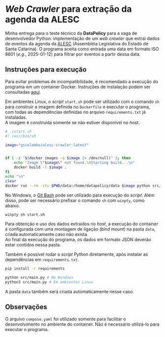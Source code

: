 # *Web Crawler* para extração da agenda da ALESC

Minha entrega para o teste técnico da **DataPolicy** para a vaga de desenvolvedor Python: implementação de um *web crawler* que extrai dados de eventos da agenda da [ALESC](https://www.alesc.sc.gov.br/agenda/) (Assembléia Legislativa do Estado de Santa Catarina). O programa aceita como entrada uma data em formato ISO 8601 (*e.g.*, 2025-01-12) para filtrar por eventos a partir dessa data.


## Instruções para execução
Para evitar problemas de incompatibilidade, é recomendado a execução do programa em um container Docker. Instruções de instalação podem ser consultadas [aqui](https://docs.docker.com/engine/install/).

Em ambientes Linux, o *script* `start.sh` pode ser utilizado com o comando `sh` para construir a imagem definida no `Dockerfile` e executar o programa, com todas as dependências definidas no arquivo `requirements.txt` já instaladas. \
A imagem é construída somente se não estiver disponível no *host*.

```sh
# ./start.sh
#! /usr/bin/sh

image="gscolombo/alesc-crawler:latest"


if [ -z "$(docker images -q $image 2> /dev/null)" ]; then
    echo "Image \"$image\" not found.\nStarting build...\n"
    docker build -t $image .
fi
echo "\n"
clear
docker run --rm -itv $PWD/data:/home/datapolicy/data $image python src/main.py
```

No Windows, o [Git Bash](https://git-scm.com/) pode ser utilizado para execução do *script*. Além disso, pode ser necessário prefixar o comando `sh` com `winpty`, como abaixo.

```sh
winpty sh start.sh
```
Para obtenção e uso dos dados extraídos no *host*, a execução do container é configurada com uma montagem de ligação (*bind mount*) na pasta `data`, criada automaticamente caso não exista. \
Ao final da execução do programa, os dados em formato JSON deverão estar contidos nessa pasta.

Também é possível rodar o *script* Python diretamente, após instalar as dependências em `requirements.txt`.

```sh
pip install -r requirements

python src/main.py # No Windows
python3 src/main.py # Em ambientes Linux
```
A pasta `data` também será criada automaticamente nesse caso.



## Observações
O arquivo `compose.yaml` foi utilizado somente para facilitar o desenvolvimento no ambiente do container. Não é necessário utilizá-lo para executar o programa.

    
    
